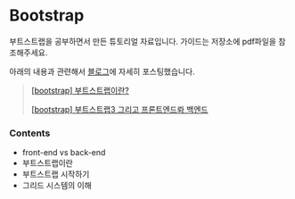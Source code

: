 # Bootstrap

부트스트랩을 공부하면서 만든 튜토리얼 자료입니다. 가이드는 저장소에 pdf파일을 참조해주세요.

아래의 내용과 관련해서 [블로그](http://ict-nroo.tistory.com/)에 자세히 포스팅했습니다.

> [[bootstrap] 부트스트랩이란?](http://ict-nroo.tistory.com/21)
>
> [[bootstrap] 부트스트랩3 그리고 프론트엔드롸 백엔드](http://ict-nroo.tistory.com/20)

### Contents

* front-end vs back-end
* 부트스트랩이란
* 부트스트랩 시작하기
* 그리드 시스템의 이해

